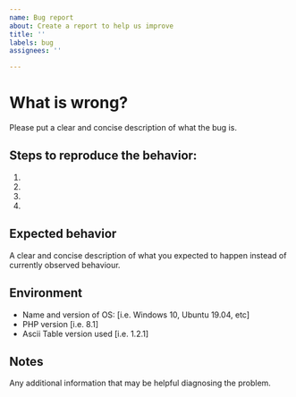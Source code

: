 ```yaml
---
name: Bug report
about: Create a report to help us improve
title: ''
labels: bug
assignees: ''

---
```


# What is wrong? #

Please put a clear and concise description of what the bug is.

## Steps to reproduce the behavior: ##

1.
1.
1.
1.

## Expected behavior ##

A clear and concise description of what you expected to happen instead of currently observed behaviour.

## Environment ##

* Name and version of OS: [i.e. Windows 10, Ubuntu 19.04, etc]
* PHP version [i.e. 8.1]
* Ascii Table version used [i.e. 1.2.1]

## Notes ##

Any additional information that may be helpful diagnosing the problem.
